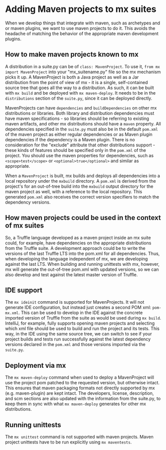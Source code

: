 # Adding Maven projects to mx suites

When we develop things that integrate with maven, such as archetypes and or maven plugins, we want to use maven projects to do it.
This avoids the headache of matching the behavior of the appropriate maven development plugins.

## How to make maven projects known to mx

A distribution in a suite.py can be of `class: MavenProject`.
To use it, `from mx import MavenProject` into your "mx_suitename.py" file so the mx mechanism picks it up.
A MavenProject is both a Java project as well as a Jar distribution from the point of view of mx - it is a single, self-contained source tree that goes all the way to a distribution.
As such, it can be built with `mx build` and be deployed with `mx maven-deploy`.
It needs to be in the `distributions` section of the `suite.py`, since it can be deployed directly.

MavenProjects can have `dependencies` and `buildDependencies` on other mx distributions or libraries.
Both library and distribution dependencies must have maven specifications - so libraries should be referring to existing maven artifacts, and other mx distributions should have a `maven` property.
All dependencies specified in the `suite.py` must also be in the default `pom.xml` of the maven project as either regular dependencies
or as Maven plugin dependencies if the dependency is a Maven plugin.
There is no consideration for the "exclude" attribute that other distributions support - these kinds of features should be specified only in the `pom.xml` of the project.
You should use the maven properties for dependencies, such as `<scope>test</scope>` or `<optional>true</optional>` and similar as appropriate.

When a `MavenProject` is built, mx builds and deploys all dependencies into a local repository under the `mxbuild` directory.
A `pom.xml` is derived from the project's for an out-of-tree build into the `mxbuild` output directory for the maven project as well, with a reference to the local repository.
This generated `pom.xml` also receives the correct version specifiers to match the dependency versions.

## How maven projects could be used in the context of mx suites

So, a Truffle language developed as a maven project inside an mx suite could, for example, have dependencies on the appropriate distributions from the Truffle suite.
A development approach could be to write the versions of the last Truffle LTS into the pom.xml for all dependencies.
Thus, when developing the language independent of mx, we are developing against the last LTS.
When building and running unittests with mx, however, mx will generate the out-of-tree pom.xml with updated versions, so we can also develop and test against the latest master version of Truffle.

## IDE support

The `mx ideinit` command is supported for MavenProjects.
It will not generate IDE configuration, but instead just creates a second POM xml: `pom-mx.xml`.
This can be used to develop in the IDE against the concrete imported version of Truffle from the suite as would be used during `mx build`.
IntelliJ, for example, fully supports opening maven projects and selecting which xml file should be used to build and run the project and its tests.
This way, in the IDE using the same source tree, we can switch to see if your project builds and tests run successfully against the latest dependency versions declared in the `pom.xml` and those versions imported via the `suite.py`.

## Deployment via mx

The `mx maven-deploy` command when used to deploy a MavenProject will use the project pom patched to the requested version, but otherwise intact.
This ensures that maven packaging formats not directly supported by mx (e.g.
maven-plugin) are kept intact.
The developers, license, description, and scm sections are also updated with the information from the suite.py, to keep them in sync with what `mx maven-deploy` generates for other mx distributions.

## Running unittests

The `mx unittest` command is not supported with maven projects.
Maven project unittests have to be run explicitly using `mx maventests`.

